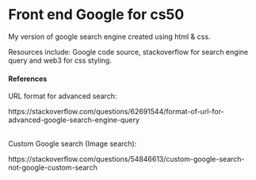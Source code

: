 # Front end Google for cs50
<p>My version of google search engine created using html &amp; css.</p>
<p>Resources include: Google code source, stackoverflow for search engine query and web3 for css styling.</p>

<h4>References</h4>
  <p>URL format for advanced search:</p>
https://stackoverflow.com/questions/62691544/format-of-url-for-advanced-google-search-engine-query
<br></br>
  <p>Custom Google search (Image search):</p>
https://stackoverflow.com/questions/54846613/custom-google-search-not-google-custom-search
